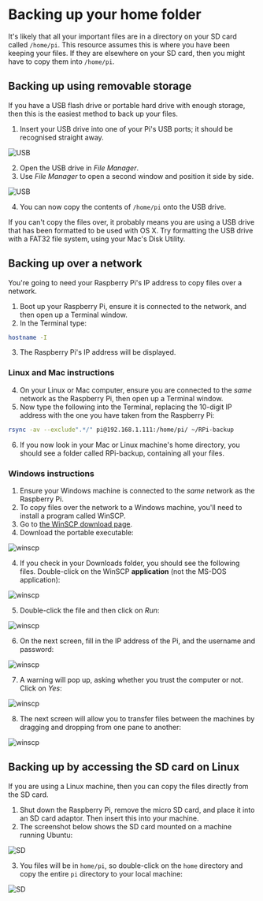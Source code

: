 # Backing up your home folder

It's likely that all your important files are in a directory on your SD card called `/home/pi`. This resource assumes this is where you have been keeping your files. If they are elsewhere on your SD card, then you might have to copy them into `/home/pi`.

## Backing up using removable storage

If you have a USB flash drive or portable hard drive with enough storage, then this is the easiest method to back up your files.

1. Insert your USB drive into one of your Pi's USB ports; it should be recognised straight away.

![USB](images/backup/usb1.png)

2. Open the USB drive in *File Manager*.
3. Use *File Manager* to open a second window and position it side by side.

![USB](images/backup/usb2.png)

4. You can now copy the contents of `/home/pi` onto the USB drive.

If you can't copy the files over, it probably means you are using a USB drive that has been formatted to be used with OS X. Try formatting the USB drive with a FAT32 file system, using your Mac's Disk Utility.

## Backing up over a network

You're going to need your Raspberry Pi's IP address to copy files over a network.

1. Boot up your Raspberry Pi, ensure it is connected to the network, and then open up a Terminal window.
2. In the Terminal type:

```bash
hostname -I
```

3. The Raspberry Pi's IP address will be displayed.

### Linux and Mac instructions

4. On your Linux or Mac computer, ensure you are connected to the *same* network as the Raspberry Pi, then open up a Terminal window.
5. Now type the following into the Terminal, replacing the 10-digit IP address with the one you have taken from the Raspberry Pi:

```bash
rsync -av --exclude".*/" pi@192.168.1.111:/home/pi/ ~/RPi-backup
```

6. If you now look in your Mac or Linux machine's home directory, you should see a folder called RPi-backup, containing all your files.

### Windows instructions

1. Ensure your Windows machine is connected to the *same* network as the Raspberry Pi.
1. To copy files over the network to a Windows machine, you'll need to install a program called WinSCP.
2. Go to [the WinSCP download page](http://winscp.net/eng/download.php).
3. Download the portable executable:

![winscp](images/backup/winscp1.png)

4. If you check in your Downloads folder, you should see the following files. Double-click on the WinSCP **application** (not the MS-DOS application):

![winscp](images/backup/winscp2.png)

5. Double-click the file and then click on *Run*:

![winscp](images/backup/winscp3.png)

6. On the next screen, fill in the IP address of the Pi, and the username and password:

![winscp](images/backup/winscp4.png)

7. A warning will pop up, asking whether you trust the computer or not. Click on *Yes*:

![winscp](images/backup/winscp5.png)

8. The next screen will allow you to transfer files between the machines by dragging and dropping from one pane to another:

![winscp](images/backup/winscp6.png)

## Backing up by accessing the SD card on Linux

If you are using a Linux machine, then you can copy the files directly from the SD card.

1. Shut down the Raspberry Pi, remove the micro SD card, and place it into an SD card adaptor. Then insert this into your machine.
2. The screenshot below shows the SD card mounted on a machine running Ubuntu:

![SD](images/backup/SD1.png)

3. You files will be in `home/pi`, so double-click on the `home` directory and copy the entire `pi` directory to your local machine:

![SD](images/backup/SD2.png)
